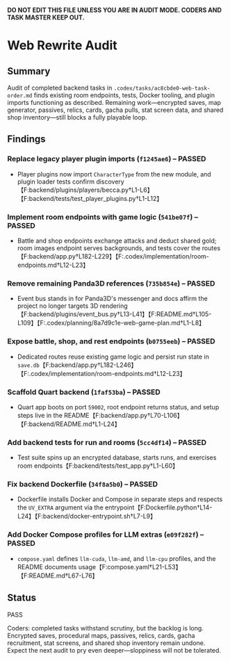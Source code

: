 **DO NOT EDIT THIS FILE UNLESS YOU ARE IN AUDIT MODE. CODERS AND TASK MASTER KEEP OUT.**

# Web Rewrite Audit

## Summary
Audit of completed backend tasks in `.codex/tasks/ac8cbde0-web-task-order.md` finds existing room endpoints, tests, Docker tooling, and plugin imports functioning as described. Remaining work—encrypted saves, map generator, passives, relics, cards, gacha pulls, stat screen data, and shared shop inventory—still blocks a fully playable loop.

## Findings
### Replace legacy player plugin imports (`f1245ae6`) – PASSED
- Player plugins now import `CharacterType` from the new module, and plugin loader tests confirm discovery【F:backend/plugins/players/becca.py†L1-L6】【F:backend/tests/test_player_plugins.py†L1-L12】

### Implement room endpoints with game logic (`541be07f`) – PASSED
- Battle and shop endpoints exchange attacks and deduct shared gold; room images endpoint serves backgrounds, and tests cover the routes【F:backend/app.py†L182-L229】【F:.codex/implementation/room-endpoints.md†L12-L23】

### Remove remaining Panda3D references (`735b854e`) – PASSED
- Event bus stands in for Panda3D's messenger and docs affirm the project no longer targets 3D rendering【F:backend/plugins/event_bus.py†L13-L41】【F:README.md†L105-L109】【F:.codex/planning/8a7d9c1e-web-game-plan.md†L1-L8】

### Expose battle, shop, and rest endpoints (`b0755eeb`) – PASSED
- Dedicated routes reuse existing game logic and persist run state in `save.db`【F:backend/app.py†L182-L246】【F:.codex/implementation/room-endpoints.md†L12-L23】

### Scaffold Quart backend (`1faf53ba`) – PASSED
- Quart app boots on port `59002`, root endpoint returns status, and setup steps live in the README【F:backend/app.py†L70-L106】【F:backend/README.md†L1-L24】

### Add backend tests for run and rooms (`5cc4df14`) – PASSED
- Test suite spins up an encrypted database, starts runs, and exercises room endpoints【F:backend/tests/test_app.py†L1-L60】

### Fix backend Dockerfile (`34f8a5b0`) – PASSED
- Dockerfile installs Docker and Compose in separate steps and respects the `UV_EXTRA` argument via the entrypoint【F:Dockerfile.python†L14-L24】【F:backend/docker-entrypoint.sh†L7-L9】

### Add Docker Compose profiles for LLM extras (`e09f282f`) – PASSED
- `compose.yaml` defines `llm-cuda`, `llm-amd`, and `llm-cpu` profiles, and the README documents usage【F:compose.yaml†L21-L53】【F:README.md†L67-L76】

## Status
PASS

Coders: completed tasks withstand scrutiny, but the backlog is long. Encrypted saves, procedural maps, passives, relics, cards, gacha recruitment, stat screens, and shared shop inventory remain undone. Expect the next audit to pry even deeper—sloppiness will not be tolerated.

